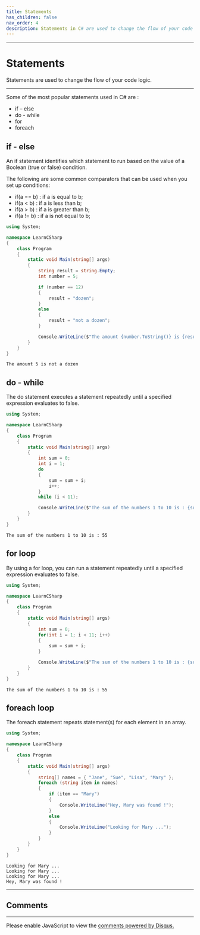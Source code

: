 ```yaml
---
title: Statements
has_children: false
nav_order: 4
description: Statements in C# are used to change the flow of your code logic.
---
```


<script async src="https://pagead2.googlesyndication.com/pagead/js/adsbygoogle.js"></script>
<!-- horizontal_display_ad -->
<ins class="adsbygoogle"
     style="display:block"
     data-ad-client="ca-pub-0640869077433160"
     data-ad-slot="8459798581"
     data-ad-format="auto"
     data-full-width-responsive="true"></ins>
<script>
     (adsbygoogle = window.adsbygoogle || []).push({});
</script>

****
# Statements

Statements are used to change the flow of your code logic. 

****

Some of the most popular statements used in C# are :
- if – else
- do - while
- for
- foreach

## if - else

An if statement identifies which statement to run based on the value of a Boolean (true or false) condition. 

The following are some common comparators that can be used when you set up conditions:

- if(a == b) : if a is equal to b;
- if(a < b) : if a is less than b;
- if(a > b) : if a is greater than b;
- if(a != b) : if a is not equal to b;

```csharp
using System;

namespace LearnCSharp
{
    class Program
    {
        static void Main(string[] args)
        {
            string result = string.Empty;
            int number = 5;

            if (number == 12)
            {
                result = "dozen";
            }
            else
            {
                result = "not a dozen";
            }

            Console.WriteLine($"The amount {number.ToString()} is {result}");
        }
    }
}
```

```
The amount 5 is not a dozen
```

## do - while

The do statement executes a statement repeatedly until a specified expression evaluates to false. 

```csharp
using System;

namespace LearnCSharp
{
    class Program
    {
        static void Main(string[] args)
        { 
            int sum = 0;
            int i = 1;
            do
            {
                sum = sum + i;
                i++;
            }
            while (i < 11);

            Console.WriteLine($"The sum of the numbers 1 to 10 is : {sum}");
        }
    }
}
```

```
The sum of the numbers 1 to 10 is : 55
```

## for loop

By using a for loop, you can run a statement repeatedly until a specified expression evaluates to false. 

```csharp
using System;

namespace LearnCSharp
{
    class Program
    {
        static void Main(string[] args)
        { 
            int sum = 0;
            for(int i = 1; i < 11; i++)
            {
                sum = sum + i;
            }

            Console.WriteLine($"The sum of the numbers 1 to 10 is : {sum}");
        }
    }
}
```

```
The sum of the numbers 1 to 10 is : 55
```

## foreach loop

The foreach statement repeats statement(s) for each element in an array. 

```csharp
using System;

namespace LearnCSharp
{
    class Program
    {
        static void Main(string[] args)
        {
            string[] names = { "Jane", "Sue", "Lisa", "Mary" };
            foreach (string item in names)
            {
                if (item == "Mary")
                {
                    Console.WriteLine("Hey, Mary was found !");
                }
                else
                {
                    Console.WriteLine("Looking for Mary ...");
                }
            }
        }
    }
}
```

```
Looking for Mary ...
Looking for Mary ...
Looking for Mary ...
Hey, Mary was found !
```

****
## Comments
****
<div id="disqus_thread"></div>
<script>

var disqus_config = function () {
this.page.url = 'https://csharp.rclapp.com/statements/statements.html';  
this.page.identifier = 'statements'; 
};

(function() {
var d = document, s = d.createElement('script');
s.src = 'https://csharper.disqus.com/embed.js';
s.setAttribute('data-timestamp', +new Date());
(d.head || d.body).appendChild(s);
})();
</script>
<noscript>Please enable JavaScript to view the <a href="https://disqus.com/?ref_noscript">comments powered by Disqus.</a></noscript>